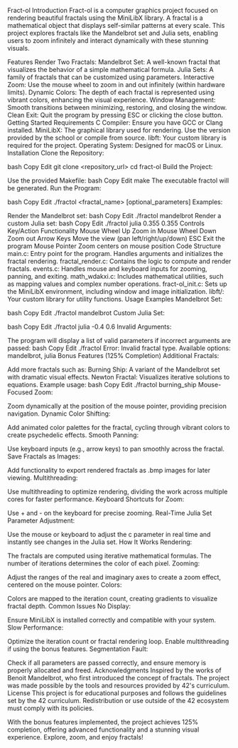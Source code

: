 Fract-ol
Introduction
Fract-ol is a computer graphics project focused on rendering beautiful fractals using the MiniLibX library. A fractal is a mathematical object that displays self-similar patterns at every scale. This project explores fractals like the Mandelbrot set and Julia sets, enabling users to zoom infinitely and interact dynamically with these stunning visuals.

Features
Render Two Fractals:
Mandelbrot Set: A well-known fractal that visualizes the behavior of a simple mathematical formula.
Julia Sets: A family of fractals that can be customized using parameters.
Interactive Zoom:
Use the mouse wheel to zoom in and out infinitely (within hardware limits).
Dynamic Colors:
The depth of each fractal is represented using vibrant colors, enhancing the visual experience.
Window Management:
Smooth transitions between minimizing, restoring, and closing the window.
Clean Exit:
Quit the program by pressing ESC or clicking the close button.
Getting Started
Requirements
C Compiler: Ensure you have GCC or Clang installed.
MiniLibX: The graphical library used for rendering. Use the version provided by the school or compile from source.
libft: Your custom library is required for the project.
Operating System: Designed for macOS or Linux.
Installation
Clone the Repository:

bash
Copy
Edit
git clone <repository_url>
cd fract-ol
Build the Project:

Use the provided Makefile:
bash
Copy
Edit
make
The executable fractol will be generated.
Run the Program:

bash
Copy
Edit
./fractol <fractal_name> [optional_parameters]
Examples:

Render the Mandelbrot set:
bash
Copy
Edit
./fractol mandelbrot
Render a custom Julia set:
bash
Copy
Edit
./fractol julia 0.355 0.355
Controls
Key/Action	Functionality
Mouse Wheel Up	Zoom in
Mouse Wheel Down	Zoom out
Arrow Keys	Move the view (pan left/right/up/down)
ESC	Exit the program
Mouse Pointer	Zoom centers on mouse position
Code Structure
main.c: Entry point for the program. Handles arguments and initializes the fractal rendering.
fractal_render.c: Contains the logic to compute and render fractals.
events.c: Handles mouse and keyboard inputs for zooming, panning, and exiting.
math_wdakxi.c: Includes mathematical utilities, such as mapping values and complex number operations.
fract-ol_init.c: Sets up the MiniLibX environment, including window and image initialization.
libft/: Your custom library for utility functions.
Usage Examples
Mandelbrot Set:

bash
Copy
Edit
./fractol mandelbrot
Custom Julia Set:

bash
Copy
Edit
./fractol julia -0.4 0.6
Invalid Arguments:

The program will display a list of valid parameters if incorrect arguments are passed:
bash
Copy
Edit
./fractol
Error: Invalid fractal type. Available options: mandelbrot, julia
Bonus Features (125% Completion)
Additional Fractals:

Add more fractals such as:
Burning Ship: A variant of the Mandelbrot set with dramatic visual effects.
Newton Fractal: Visualizes iterative solutions to equations.
Example usage:
bash
Copy
Edit
./fractol burning_ship
Mouse-Focused Zoom:

Zoom dynamically at the position of the mouse pointer, providing precision navigation.
Dynamic Color Shifting:

Add animated color palettes for the fractal, cycling through vibrant colors to create psychedelic effects.
Smooth Panning:

Use keyboard inputs (e.g., arrow keys) to pan smoothly across the fractal.
Save Fractals as Images:

Add functionality to export rendered fractals as .bmp images for later viewing.
Multithreading:

Use multithreading to optimize rendering, dividing the work across multiple cores for faster performance.
Keyboard Shortcuts for Zoom:

Use + and - on the keyboard for precise zooming.
Real-Time Julia Set Parameter Adjustment:

Use the mouse or keyboard to adjust the c parameter in real time and instantly see changes in the Julia set.
How It Works
Rendering:

The fractals are computed using iterative mathematical formulas. The number of iterations determines the color of each pixel.
Zooming:

Adjust the ranges of the real and imaginary axes to create a zoom effect, centered on the mouse pointer.
Colors:

Colors are mapped to the iteration count, creating gradients to visualize fractal depth.
Common Issues
No Display:

Ensure MiniLibX is installed correctly and compatible with your system.
Slow Performance:

Optimize the iteration count or fractal rendering loop.
Enable multithreading if using the bonus features.
Segmentation Fault:

Check if all parameters are passed correctly, and ensure memory is properly allocated and freed.
Acknowledgments
Inspired by the works of Benoit Mandelbrot, who first introduced the concept of fractals.
The project was made possible by the tools and resources provided by 42's curriculum.
License
This project is for educational purposes and follows the guidelines set by the 42 curriculum. Redistribution or use outside of the 42 ecosystem must comply with its policies.

With the bonus features implemented, the project achieves 125% completion, offering advanced functionality and a stunning visual experience. Explore, zoom, and enjoy fractals!







